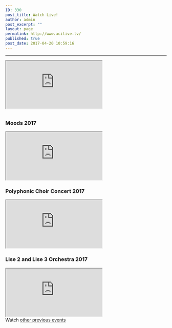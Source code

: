 ```yaml
---
ID: 330
post_title: Watch Live!
author: admin
post_excerpt: ""
layout: page
permalink: http://www.acilive.tv/
published: true
post_date: 2017-04-20 10:59:16
---
```

<hr />

<div id="watch-live">
    <div class="embed-responsive embed-responsive-16by9">
        <iframe class="embed-responsive-item" src="https://www.youtube.com/embed/live_stream?channel=UCIQVsLx7MIwj5ZhswD3ff3Q"
            width="300" height="150"></iframe>
    </div>
    <div style="font-size: 11px; padding-top: 10px; width: 560px;"></div>
</div>
<div id="previous-events">
    <div class="row">
        <div class="col-sm-4  align-self-end" >
            <h3>Moods 2017</h3>
            <div class="embed-responsive embed-responsive-16by9">
                <iframe class="embed-responsive-item" src="https://www.youtube.com/embed/thkjA94Ymts" width="300" height="150"
                    allowfullscreen="allowfullscreen"></iframe>
            </div>
        </div>
        <div class="col-sm-4 align-self-end">
            <h3>Polyphonic Choir Concert 2017</h3>
            <div class="embed-responsive embed-responsive-16by9 ">
                <iframe class="embed-responsive-item" src="https://www.youtube.com/embed/vqdqmbaPByw" width="300" height="150"
                    allowfullscreen="allowfullscreen"></iframe>
            </div>
        </div>
        <div class="col-sm-4 align-self-end">
            <h3>Lise 2 and Lise 3 Orchestra 2017</h3>
            <div class="embed-responsive embed-responsive-16by9 ">
                <iframe src="https://www.youtube.com/embed/m6b3PmVdiCA" width="300" height="150" allowfullscreen="allowfullscreen"></iframe>
            </div>
        </div>
    </div>
    Watch <a href="http://original.livestream.com/acilivetv/folder">other previous events</a>

</div>
